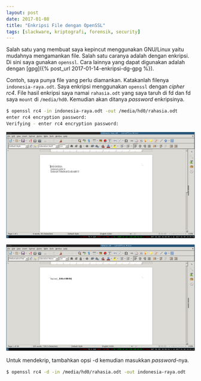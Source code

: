 ```yaml
---
layout: post
date: 2017-01-08
title: "Enkripsi File dengan OpenSSL"
tags: [slackware, kriptografi, forensik, security]
---
```

Salah satu yang membuat saya kepincut menggunakan GNU/Linux yaitu mudahnya mengamankan file. Salah satu caranya adalah dengan enkripsi. Di sini saya gunakan <code>openssl</code>. Cara lainnya yang dapat digunakan adalah dengan [gpg]({% post_url 2017-01-14-enkripsi-dg-gpg %}).

Contoh, saya punya file yang perlu diamankan. Katakanlah filenya <code>indonesia-raya.odt</code>. Saya enkripsi menggunakan <code>openssl</code> dengan _cipher rc4_. File hasil enkripsi saya namai <code>rahasia.odt</code> yang saya taruh di fd dan fd saya <code>mount</code> di <code>/media/hd0</code>. Kemudian akan ditanya _password_ enkripsinya.

```bash
$ openssl rc4 -in indonesia-raya.odt -out /media/hd0/rahasia.odt
enter rc4 encryption password:
Verifying - enter rc4 encryption password:
```

![konten indonesia-raya.odt yang asli belum dienkripsi](/gambar/openssl-enkrip-1.png)

![konten file rahasia.odt hasil enkripsi](/gambar/openssl-enkrip-2.png)

Untuk mendekrip, tambahkan opsi -d kemudian masukkan _password_-nya.

```bash
$ openssl rc4 -d -in /media/hd0/rahasia.odt -out indonesia-raya.odt
```
